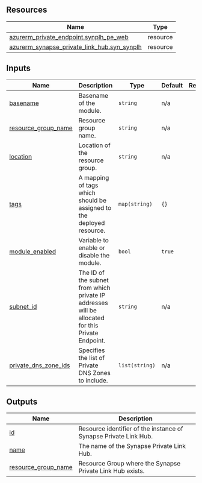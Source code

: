 <!-- BEGIN_TF_DOCS -->
## Resources

| Name | Type |
|------|------|
| [azurerm_private_endpoint.synplh_pe_web](https://registry.terraform.io/providers/hashicorp/azurerm/latest/docs/resources/private_endpoint) | resource |
| [azurerm_synapse_private_link_hub.syn_synplh](https://registry.terraform.io/providers/hashicorp/azurerm/latest/docs/resources/synapse_private_link_hub) | resource |

## Inputs

| Name | Description | Type | Default | Required |
|------|-------------|------|---------|:--------:|
| <a name="input_basename"></a> [basename](#input\_basename) | Basename of the module. | `string` | n/a | yes |
| <a name="input_resource_group_name"></a> [resource\_group\_name](#input\_resource\_group\_name) | Resource group name. | `string` | n/a | yes |
| <a name="input_location"></a> [location](#input\_location) | Location of the resource group. | `string` | n/a | yes |
| <a name="input_tags"></a> [tags](#input\_tags) | A mapping of tags which should be assigned to the deployed resource. | `map(string)` | `{}` | no |
| <a name="input_module_enabled"></a> [module\_enabled](#input\_module\_enabled) | Variable to enable or disable the module. | `bool` | `true` | no |
| <a name="input_subnet_id"></a> [subnet\_id](#input\_subnet\_id) | The ID of the subnet from which private IP addresses will be allocated for this Private Endpoint. | `string` | n/a | yes |
| <a name="input_private_dns_zone_ids"></a> [private\_dns\_zone\_ids](#input\_private\_dns\_zone\_ids) | Specifies the list of Private DNS Zones to include. | `list(string)` | n/a | yes |

## Outputs

| Name | Description |
|------|-------------|
| <a name="output_id"></a> [id](#output\_id) | Resource identifier of the instance of Synapse Private Link Hub. |
| <a name="output_name"></a> [name](#output\_name) | The name of the Synapse Private Link Hub. |
| <a name="output_resource_group_name"></a> [resource\_group\_name](#output\_resource\_group\_name) | Resource Group where the Synapse Private Link Hub exists. |
<!-- END_TF_DOCS -->
